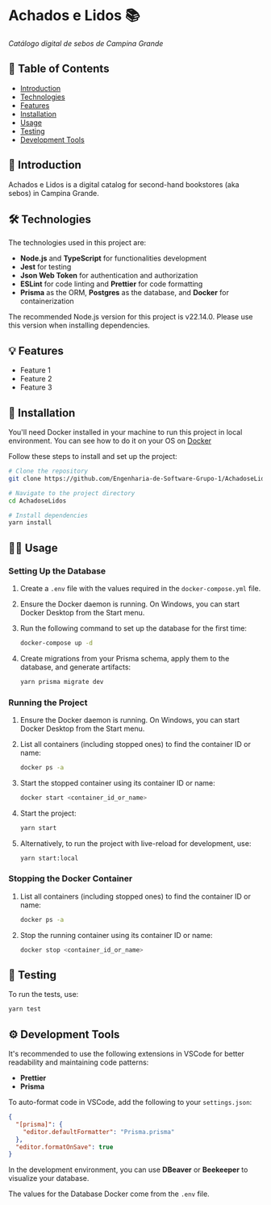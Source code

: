 # Achados e Lidos 📚

_Catálogo digital de sebos de Campina Grande_

## 📌 Table of Contents

- [Introduction](https://github.com/Engenharia-de-Software-Grupo-1/AchadoseLidos-Back?tab=readme-ov-file#-introduction)
- [Technologies](https://github.com/Engenharia-de-Software-Grupo-1/AchadoseLidos-Back?tab=readme-ov-file#%EF%B8%8F-technologies)
- [Features](https://github.com/Engenharia-de-Software-Grupo-1/AchadoseLidos-Back?tab=readme-ov-file#-features)
- [Installation](https://github.com/Engenharia-de-Software-Grupo-1/AchadoseLidos-Back?tab=readme-ov-file#-installation)
- [Usage](https://github.com/Engenharia-de-Software-Grupo-1/AchadoseLidos-Back?tab=readme-ov-file#-usage)
- [Testing](https://github.com/Engenharia-de-Software-Grupo-1/AchadoseLidos-Back?tab=readme-ov-file#-testing)
- [Development Tools](https://github.com/Engenharia-de-Software-Grupo-1/AchadoseLidos-Back?tab=readme-ov-file#%EF%B8%8F-development-tools)

## 📝 Introduction

Achados e Lidos is a digital catalog for second-hand bookstores (aka sebos) in Campina Grande.

## 🛠️ Technologies

The technologies used in this project are:

- **Node.js** and **TypeScript** for functionalities development
- **Jest** for testing
- **Json Web Token** for authentication and authorization
- **ESLint** for code linting and **Prettier** for code formatting
- **Prisma** as the ORM, **Postgres** as the database, and **Docker** for containerization

The recommended Node.js version for this project is v22.14.0. Please use this version when installing dependencies.

## 💡 Features

- Feature 1
- Feature 2
- Feature 3

## 📂 Installation

You'll need Docker installed in your machine to run this project in local environment. You can see how to do it on your OS on [Docker](https://www.docker.com/)

Follow these steps to install and set up the project:

```bash
# Clone the repository
git clone https://github.com/Engenharia-de-Software-Grupo-1/AchadoseLidos-Back.git

# Navigate to the project directory
cd AchadoseLidos

# Install dependencies
yarn install
```

## 👩‍💻 Usage

### Setting Up the Database

1. Create a `.env` file with the values required in the `docker-compose.yml` file.
2. Ensure the Docker daemon is running. On Windows, you can start Docker Desktop from the Start menu.
3. Run the following command to set up the database for the first time:

   ```bash
   docker-compose up -d
   ```

4. Create migrations from your Prisma schema, apply them to the database, and generate artifacts:

   ```bash
   yarn prisma migrate dev
   ```

### Running the Project

1. Ensure the Docker daemon is running. On Windows, you can start Docker Desktop from the Start menu.

2. List all containers (including stopped ones) to find the container ID or name:

   ```bash
   docker ps -a
   ```

3. Start the stopped container using its container ID or name:

   ```bash
   docker start <container_id_or_name>
   ```

4. Start the project:

   ```bash
   yarn start
   ```

5. Alternatively, to run the project with live-reload for development, use:

   ```bash
   yarn start:local
   ```

### Stopping the Docker Container

1. List all containers (including stopped ones) to find the container ID or name:

   ```bash
   docker ps -a
   ```

2. Stop the running container using its container ID or name:

   ```bash
   docker stop <container_id_or_name>
   ```

## 🔬 Testing

To run the tests, use:

```bash
yarn test
```

## ⚙️ Development Tools

It's recommended to use the following extensions in VSCode for better readability and maintaining code patterns:

- **Prettier**
- **Prisma**

To auto-format code in VSCode, add the following to your `settings.json`:

```json
{
  "[prisma]": {
    "editor.defaultFormatter": "Prisma.prisma"
  },
  "editor.formatOnSave": true
}
```

In the development environment, you can use **DBeaver** or **Beekeeper** to visualize your database.

The values for the Database Docker come from the `.env` file.
